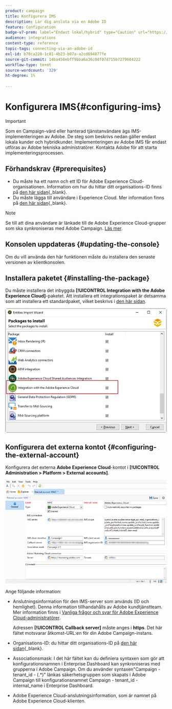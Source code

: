 ```yaml
---
product: campaign
title: Konfigurera IMS
description: Lär dig ansluta via en Adobe ID
feature: Configuration
badge-v7-prem: label="Endast lokal/hybrid" type="Caution" url="https://experienceleague.adobe.com/docs/campaign-classic/using/installing-campaign-classic/architecture-and-hosting-models/hosting-models-lp/hosting-models.html?lang=sv" tooltip="Gäller endast lokala och hybrida driftsättningar"
audience: integrations
content-type: reference
topic-tags: connecting-via-an-adobe-id
exl-id: b70ca220-1c81-4b23-b07a-a2cd694877fe
source-git-commit: 14ba450ebff9bba6a36c0df07d715b7279604222
workflow-type: tm+mt
source-wordcount: '329'
ht-degree: 1%

---
```


# Konfigurera IMS{#configuring-ims}

>[!IMPORTANT]
>
>Som en Campaign-värd eller hanterad tjänstanvändare ägs IMS-implementeringen av Adobe. De steg som beskrivs nedan gäller endast lokala kunder och hybridkunder.
> Implementeringen av Adobe IMS får endast utföras av Adobe tekniska administratörer. Kontakta Adobe för att starta implementeringsprocessen.

## Förhandskrav {#prerequisites}

* Du måste ha ett namn och ett ID för Adobe Experience Cloud-organisationen. Information om hur du hittar ditt organisations-ID finns på [den här sidan](https://experienceleague.adobe.com/docs/core-services/interface/administration/organizations.html?lang=sv){_blank}.
* Du måste lägga till användare i Experience Cloud. Mer information finns på [den här sidan](https://experienceleague.adobe.com/docs/core-services/interface/administration/admin-getting-started.html){_blank}.

>[!NOTE]
>
>Se till att dina användare är länkade till de Adobe Experience Cloud-grupper som ska synkroniseras med Adobe Campaign. [Läs mer](#configuring-the-external-account).

## Konsolen uppdateras {#updating-the-console}

Om du vill använda den här funktionen måste du installera den senaste versionen av klientkonsolen.

## Installera paketet {#installing-the-package}

Du måste installera det inbyggda **[!UICONTROL Integration with the Adobe Experience Cloud]**-paketet. Att installera ett integrationspaket är detsamma som att installera ett standardpaket, vilket beskrivs i [den här sidan](../../installation/using/installing-campaign-standard-packages.md).

![](assets/ims_6.png)

## Konfigurera det externa kontot {#configuring-the-external-account}

Konfigurera det externa **Adobe Experience Cloud**-kontot i **[!UICONTROL Administration > Platform > External accounts]**.

![](assets/ims_5.png)

Ange följande information:

* Anslutningsinformation för den IMS-server som används (ID och hemlighet). Denna information tillhandahålls av Adobe kundtjänstteam. Mer information finns i [Vanliga frågor och svar för Adobe Experience Cloud-administratörer](https://experienceleague.adobe.com/docs/core-services/interface/manage-users-and-products/faq.html).

  Adressen **[!UICONTROL Callback server]** måste anges i **https**. Det här fältet motsvarar åtkomst-URL:en för din Adobe Campaign-instans.

* Organisations-ID: du hittar ditt organisations-ID på [den här sidan](https://experienceleague.adobe.com/docs/core-services/interface/administration/organizations.html?lang=sv){_blank}.

* Associationsmask: I det här fältet kan du definiera syntaxen som gör att konfigurationsnamnen i Enterprise Dashboard kan synkroniseras med grupperna i Adobe Campaign. Om du använder syntaxen&quot;Campaign - tenant_id - (.&#42;)&quot; länkas säkerhetsgruppen som skapats i Adobe Campaign till konfigurationsnamnet Campaign - tenant_id - internal_name i Enterprise Dashboard.

* Adobe Experience Cloud-anslutningsinformation, som är namnet på Adobe Experience Cloud-klienten.
